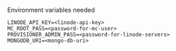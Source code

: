 Environment variables needed

```
LINODE_API_KEY=<linode-api-key>
MC_ROOT_PASS=<password-for-mc-user>
PROVISIONER_ADMIN_PASS=<password-for-linode-servers>
MONGODB_URI=<mongo-db-uri>
```
